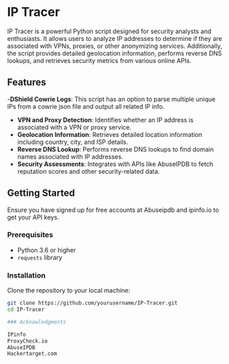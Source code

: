 # IP Tracer

IP Tracer is a powerful Python script designed for security analysts and enthusiasts. It allows users to analyze IP addresses to determine if they are associated with VPNs, proxies, or other anonymizing services. Additionally, the script provides detailed geolocation information, performs reverse DNS lookups, and retrieves security metrics from various online APIs.

## Features

-**DShield Cowrie Logs**: This script has an option to parse multiple unique IPs from a cowrie json file and output all related IP info.
- **VPN and Proxy Detection**: Identifies whether an IP address is associated with a VPN or proxy service.
- **Geolocation Information**: Retrieves detailed location information including country, city, and ISP details.
- **Reverse DNS Lookup**: Performs reverse DNS lookups to find domain names associated with IP addresses.
- **Security Assessments**: Integrates with APIs like AbuseIPDB to fetch reputation scores and other security-related data.

## Getting Started

Ensure you have signed up for free accounts at Abuseipdb and ipinfo.io to get your API keys.

### Prerequisites

- Python 3.6 or higher
- `requests` library

### Installation

Clone the repository to your local machine:

```bash
git clone https://github.com/yourusername/IP-Tracer.git
cd IP-Tracer

### Acknowledgments

IPinfo
ProxyCheck.io
AbuseIPDB
Hackertarget.com
